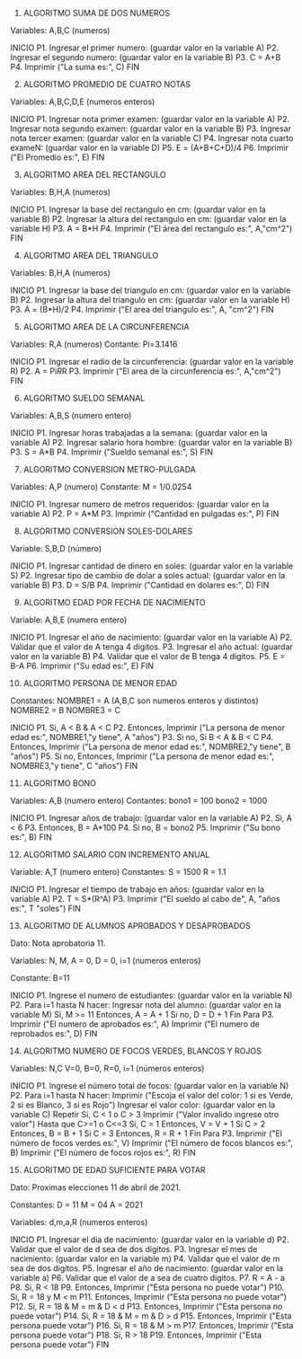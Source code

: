 1. ALGORITMO SUMA DE DOS NUMEROS

Variables: A,B,C (numeros)

INICIO
P1. Ingresar el primer numero: (guardar valor en la variable A)
P2. Ingresar el segundo numero: (guardar valor en la variable B)
P3. C = A+B
P4. Imprimir ("La suma es:", C)
FIN


2. ALGORITMO PROMEDIO DE CUATRO NOTAS

Variables: A,B,C,D,E (numeros enteros)

INICIO
P1. Ingresar nota primer examen: (guardar valor en la variable A)
P2. Ingresar nota segundo examen: (guardar valor en la variable B)
P3. Ingresar nota tercer examen: (guardar valor en la variable C)
P4. Ingresar nota cuarto exameN: (guardar valor en la variable D)
P5. E = (A+B+C+D)/4
P6. Imprimir ("El Promedio es:", E)
FIN


3. ALGORITMO AREA DEL RECTANGULO

Variables: B,H,A (numeros)

INICIO
P1. Ingresar la base del rectangulo en cm: (guardar valor en la variable B)
P2. Ingresar la altura del rectangulo en cm: (guardar valor en la variable H)
P3. A = B*H
P4. Imprimir ("El área del rectangulo es:", A,"cm^2")
FIN

4. ALGORITMO AREA DEL TRIANGULO

Variables: B,H,A (numeros)

INICIO
P1. Ingresar la base del triangulo en cm: (guardar valor en la variable B)
P2. Ingresar la altura del triangulo en cm: (guardar valor en la variable H)
P3. A = (B*H)/2
P4. Imprimir ("El area del triangulo es:", A, "cm^2")
FIN

5. ALGORITMO AREA DE LA CIRCUNFERENCIA

Variables: R,A (numeros)
Contante: Pi=3.1416

INICIO
P1. Ingresar el radio de la circunferencia: (guardar valor en la variable R)
P2. A = Pi*R*R
P3. Imprimir ("El area de la circunferencia es:", A,"cm^2")
FIN

6. ALGORITMO SUELDO SEMANAL 

Variables: A,B,S (numero entero)

INICIO
P1. Ingresar horas trabajadas a la semana: (guardar valor en la variable A)
P2. Ingresar salario hora hombre: (guardar valor en la variable B)
P3. S = A*B
P4. Imprimir ("Sueldo semanal es:", S)
FIN

7. ALGORITMO CONVERSION METRO-PULGADA

Variables: A,P (numero)
Constante: M = 1/0.0254

INICIO
P1. Ingresar numero de metros requeridos: (guardar valor en la variable A)
P2. P = A*M
P3. Imprimir ("Cantidad en pulgadas es:", P)
FIN

8. ALGORITMO CONVERSION SOLES-DOLARES

Variable: S,B,D (número)

INICIO
P1. Ingresar cantidad de dinero en soles: (guardar valor en la variable S)
P2. Ingresar tipo de cambio de dolar a soles actual: (guardar valor en la variable B)
P3. D = S/B
P4. Imprimir ("Cantidad en dolares es:", D)
FIN

9. ALGORITMO EDAD POR FECHA DE NACIMIENTO

Variable: A,B,E (numero entero)

INICIO
P1. Ingresar el año de nacimiento: (guardar valor en la variable A)
P2. Validar que el valor de A tenga 4 digitos.
P3. Ingresar el año actual: (guardar valor en la variable B)
P4. Validar que el valor de B tenga 4 digitos.
P5. E = B-A
P6. Imprimir ("Su edad es:", E)
FIN

10. ALGORITMO PERSONA DE MENOR EDAD

Constantes: NOMBRE1 = A  (A,B,C son numeros enteros y distintos)
            NOMBRE2 = B
            NOMBRE3 = C

INICIO
P1. Si, A < B & A < C
P2. Entonces, Imprimir ("La persona de menor edad es:", NOMBRE1,"y tiene", A "años")
P3. Si no, Si B < A & B < C
P4. Entonces, Imprimir ("La persona de menor edad es:", NOMBRE2,"y tiene", B "años")
P5. Si no, Entonces, Imprimir ("La persona de menor edad es:", NOMBRE3,"y tiene", C "años")
FIN

11. ALGORITMO BONO

Variables: A,B (numero entero)
Contantes: bono1 = 100
           bono2 = 1000

INICIO
P1. Ingresar años de trabajo: (guardar valor en la variable A)
P2. Si, A < 6
P3. Entonces, B = A*100
P4. Si no, B = bono2 
P5. Imprimir ("Su bono es:", B)
FIN

12. ALGORITMO SALARIO CON INCREMENTO ANUAL

Variable: A,T (numero entero)
Constantes:  S = 1500 
             R = 1.1

INICIO
P1. Ingresar el tiempo de trabajo en años: (guardar valor en la variable A)
P2. T = S*(R^A)
P3. Imprimir ("El sueldo al cabo de", A, "años es:", T "soles")
FIN

13. ALGORITMO DE ALUMNOS APROBADOS Y DESAPROBADOS

Dato: Nota aprobatoria 11.

Variables: N, M, A = 0,  D = 0, i=1 (numeros enteros)

Constante: B=11

INICIO
P1. Ingrese el numero de estudiantes: (guardar valor en la variable N)
P2. Para i=1 hasta N hacer:
        Ingresar nota del alumno: (guardar valor en la variable M)
        Si, M >= 11
        Entonces, A = A + 1
        Si no, D = D + 1
    Fin Para
P3. Imprimir ("El numero de aprobados es:", A)
    Imprimir ("El numero de reprobados es:", D)
FIN


14. ALGORITMO NUMERO DE FOCOS VERDES, BLANCOS Y ROJOS

Variables: N,C V=0, B=0, R=0, i=1 (números enteros)

INICIO
P1. Ingrese el número total de focos: (guardar valor en la variable N)
P2. Para i=1 hasta N hacer:
        Imprimir ("Escoja el valor del color: 1 si es Verde, 2 si es Blanco, 3 si es Rojo")
        Ingresar el valor color: (guardar valor en la variable C)
        Repetir 
            Si, C < 1  o  C > 3
            Imprimir ("Valor invalido ingrese otro valor")
        Hasta que C>=1 o C<=3
            Si, C = 1
            Entonces, V = V + 1
            Si C = 2
            Entonces, B = B + 1
            Si C = 3
            Entonces, R = R + 1
    Fin Para
P3. Imprimir ("El número de focos verdes es:", V)
    Imprimir ("El número de focos blancos es:", B)
    Imprimir ("El número de focos rojos es:", R)
FIN

15. ALGORITMO DE EDAD SUFICIENTE PARA VOTAR

Dato: Proximas elecciones 11 de abril de 2021.

Constantes: D = 11
            M = 04
            A = 2021

Variables: d,m,a,R (numeros enteros)

INICIO
P1. Ingresar el dia de nacimiento: (guardar valor en la variable d)
P2. Validar que el valor de d sea de dos digitos.
P3. Ingresar el mes de nacimiento: (guardar valor en la variable m)
P4. Validar que el valor de m sea de dos digitos.
P5. Ingresar el año de nacimiento: (guardar valor en la variable a)
P6. Validar que el valor de a sea de cuatro digitos.
P7. R = A - a
P8. Si, R < 18
P9. Entonces, Imprimir ("Esta persona no puede votar")
P10. Si, R = 18 y M < m
P11. Entonces, Imprimir ("Esta persona no puede votar")
P12. Si, R = 18  &  M = m  &  D < d
P13. Entonces, Imprimir ("Esta persona no puede votar")
P14. Si, R = 18  &  M = m  &  D > d
P15. Entonces, Imprimir ("Esta persona puede votar")
P16. Si, R = 18  &  M > m 
P17. Entonces, Imprimir ("Esta persona puede votar")
P18. Si, R > 18 
P19. Entonces, Imprimir ("Esta persona puede votar")
FIN